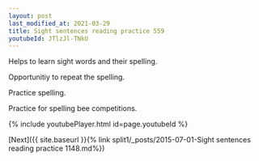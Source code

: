 ```yaml
---
layout: post
last_modified_at: 2021-03-29
title: Sight sentences reading practice 559
youtubeId: JTlzJl-TNkU
---
```

 
 
Helps to learn sight words and their spelling.

Opportunitiy to repeat the spelling. 

Practice spelling. 
 
Practice for spelling bee competitions. 
 
{% include youtubePlayer.html id=page.youtubeId %}
 
 

[Next]({{ site.baseurl }}{% link  split1/_posts/2015-07-01-Sight sentences reading practice 1148.md%})
 
